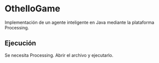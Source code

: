 # OthelloGame
Implementación de un agente inteligente en Java mediante la plataforma Processing.

## Ejecución
Se necesita Processing. Abrir el archivo y ejecutarlo.
